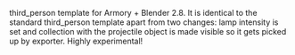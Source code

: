 third_person template for Armory + Blender 2.8. It is identical to the standard third_person template apart from two changes: lamp intensity is set and collection with the projectile object is made visible so it gets picked up by exporter. Highly experimental!
